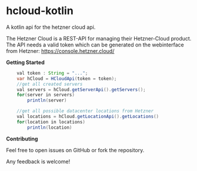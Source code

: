 # hcloud-kotlin
A kotlin api for the hetzner cloud api.

The Hetzner Cloud is a REST-API for managing their Hetzner-Cloud product. 
The API needs a valid token which can be generated on the webinterface from Hetzner:
https://console.hetzner.cloud/

**Getting Started**
```java
    val token : String = "...";
    var hCloud = HCloudApi(token = token);
    //get all created servers
    val servers = hCloud.getServerApi().getServers();
    for(server in servers)
        println(server)

    //get all possible datacenter locations from Hetzner
    val locations = hCloud.getLocationApi().getLocations()
    for(location in locations)
        println(location)
```

**Contributing**

Feel free to open issues on GitHub or fork the repository.

Any feedback is welcome!
